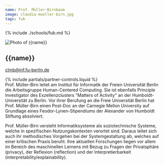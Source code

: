 ```yaml
---
name: Prof. Müller-Birnbaum
image: claudia-mueller-birn.jpg
tags: fub
---
```


{% include ./schools/fub.md %}

<div class="component-partner">

![Photo of {{name}}](/assets/images/{{image}})

<div>


## {{name}}

[clmb@inf.fu-berlin.de](mailto:clmb@inf.fu-berlin.de)


</div>
{% include partials/partner-controls.liquid %}
</div>
Prof. Müller-Birn leitet am Institut für Informatik der Freien Universität Berlin die Arbeitsgruppe Human-Centered Computing. Sie ist ebenfalls Principle Investigator des Exzellenzclusters "Matters of Activity" an der Humboldt-Universität zu Berlin. Vor ihrer Berufung an die Freie Universität Berlin hat Prof. Müller-Birn einen Post-Doc an der Carnegie Mellon University auf Grundlage eines Feodor-Lynen-Stipendiums der Alexander von Humboldt Stiftung absolviert.

Prof. Müller-Birn versteht Informatiksysteme als soziotechnische Systeme, welche in spezifischen Nutzungskontexten verortet sind. Daraus leitet sich auch ihr methodisches Vorgehen bei der Systemgestaltung ab, welches auf einer kritischen Praxis beruht. Ihre aktuellen Forschungen liegen vor allem im Bereich des maschinellen Lernens mit Bezug zu Fragen der Privatsphäre (privacy), der Reflexion (reflection) und der Interpretierbarkeit (interpretability/explainability). 